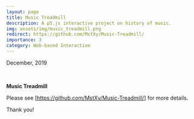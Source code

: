 ```yaml
---
layout: page
title: Music Treadmill
description: A p5.js interactive project on history of music. 
img: assets/img/music_treadmill.png
redirect: https://github.com/MstXy/Music-Treadmill/
importance: 3
category: Web-based Interactive
---
```


December, 2019

<br>

**Music Treadmill**

Please see [https://github.com/MstXy/Music-Treadmill/] for more details.

Thank you!

